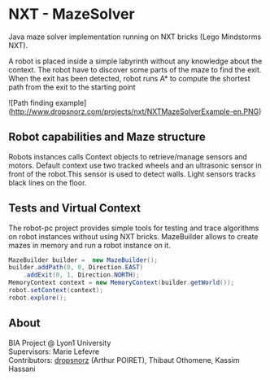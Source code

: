 # NXT - MazeSolver

Java maze solver implementation running on NXT bricks (Lego Mindstorms NXT). 

A robot is placed inside a simple labyrinth without any knowledge about the context.
The robot have to discover some parts of the maze to find the exit. When the exit has been detected, robot runs A* to compute the shortest path from the exit to the starting point

![Path finding example] (http://www.dropsnorz.com/projects/nxt/NXTMazeSolverExample-en.PNG)

## Robot capabilities and Maze structure

Robots instances calls Context objects to retrieve/manage sensors and motors. Default context use two tracked wheels and an ultrasonic sensor in front of the robot.This sensor is used to detect walls. Light sensors tracks black lines on the floor. 

## Tests and Virtual Context

The robot-pc project provides simple tools for testing and trace algorithms on robot instances without using NXT bricks. MazeBuilder allows to create mazes in memory and run a robot instance on it.

```java
MazeBuilder builder =  new MazeBuilder();
builder.addPath(0, 0, Direction.EAST)
	.addExit(0, 1, Direction.NORTH);
MemoryContext context = new MemoryContext(builder.getWorld());
robot.setContext(context);
robot.explore();
```

## About

BIA Project @ Lyon1 University  
Supervisors: Marie Lefevre  
Contributors: [dropsnorz](http://github.com/dropsnorz) (Arthur POIRET), Thibaut Othomene, Kassim Hassani  
